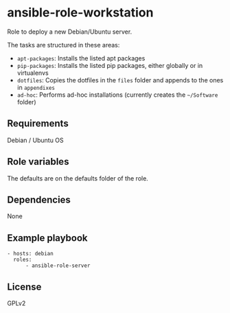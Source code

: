 # ansible-role-workstation

Role to deploy a new Debian/Ubuntu server.

The tasks are structured in these areas:

- `apt-packages`: Installs the listed apt packages
- `pip-packages`: Installs the listed pip packages, either globally or in virtualenvs
- `dotfiles`: Copies the dotfiles in the `files` folder and appends to the ones in `appendixes`
- `ad-hoc`: Performs ad-hoc installations (currently creates the `~/Software` folder)

## Requirements

Debian / Ubuntu OS

## Role variables

The defaults are on the defaults folder of the role.

## Dependencies

None

## Example playbook

```
- hosts: debian
  roles:
      - ansible-role-server
```

## License

GPLv2
